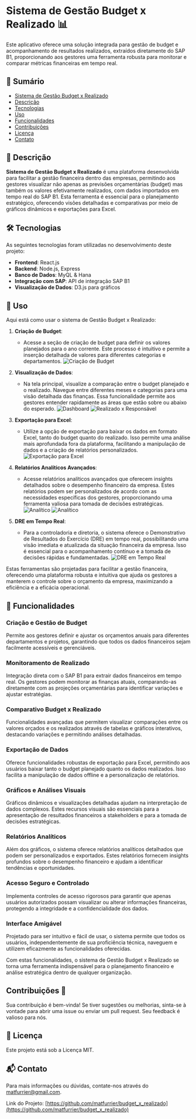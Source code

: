 # Sistema de Gestão Budget x Realizado 📊

Este aplicativo oferece uma solução integrada para gestão de budget e acompanhamento de resultados realizados, extraídos diretamente do SAP B1, proporcionando aos gestores uma ferramenta robusta para monitorar e comparar métricas financeiras em tempo real.

## 📝 Sumário

- [Sistema de Gestão Budget x Realizado](#sistema-de-gestão-budget-x-realizado)
- [Descrição](#descrição)
- [Tecnologias](#tecnologias)
- [Uso](#uso)
- [Funcionalidades](#funcionalidades)
- [Contribuições](#contribuições)
- [Licença](#licença)
- [Contato](#contato)

## 📖 Descrição

**Sistema de Gestão Budget x Realizado** é uma plataforma desenvolvida para facilitar a gestão financeira dentro das empresas, permitindo aos gestores visualizar não apenas as previsões orçamentárias (budget) mas também os valores efetivamente realizados, com dados importados em tempo real do SAP B1. Esta ferramenta é essencial para o planejamento estratégico, oferecendo visões detalhadas e comparativas por meio de gráficos dinâmicos e exportações para Excel.

## 🛠 Tecnologias

As seguintes tecnologias foram utilizadas no desenvolvimento deste projeto:

- **Frontend**: React.js
- **Backend**: Node.js, Express
- **Banco de Dados**: MyQL & Hana
- **Integração com SAP**: API de integração SAP B1
- **Visualização de Dados**: D3.js para gráficos

## 📖 Uso

Aqui está como usar o sistema de Gestão Budget x Realizado:

1. **Criação de Budget**:
   - Acesse a seção de criação de budget para definir os valores planejados para o ano corrente. Este processo é intuitivo e permite a inserção detalhada de valores para diferentes categorias e departamentos.
   ![Criação de Budget](https://github.com/matfurrier/budget_x_realizado/assets/30526394/d7589f37-ac54-4b6b-8c29-ea5809110a1c)

2. **Visualização de Dados**:
   - Na tela principal, visualize a comparação entre o budget planejado e o realizado. Navegue entre diferentes meses e categorias para uma visão detalhada das finanças. Essa funcionalidade permite aos gestores entender rapidamente as áreas que estão sobre ou abaixo do esperado.
   ![Dashboard](https://github.com/matfurrier/budget_x_realizado/assets/30526394/79a2c4fd-cfab-4061-8249-f783fe5d311a)
   ![Realizado x Responsável](https://github.com/matfurrier/budget_x_realizado/assets/30526394/6776ff3c-b2b4-4d51-bc42-a3db3a2670e9)


3. **Exportação para Excel**:
   - Utilize a opção de exportação para baixar os dados em formato Excel, tanto do budget quanto do realizado. Isso permite uma análise mais aprofundada fora da plataforma, facilitando a manipulação de dados e a criação de relatórios personalizados.
   ![Exportação para Excel](https://github.com/matfurrier/budget_x_realizado/assets/30526394/04333977-8ecd-4d0d-a12f-5754f28f5e9d)

4. **Relatórios Analíticos Avançados**:
   - Acesse relatórios analíticos avançados que oferecem insights detalhados sobre o desempenho financeiro da empresa. Estes relatórios podem ser personalizados de acordo com as necessidades específicas dos gestores, proporcionando uma ferramenta valiosa para tomada de decisões estratégicas.
   ![Analítico](https://github.com/matfurrier/budget_x_realizado/assets/30526394/a6872f1b-a80c-46f2-bd51-f966d69547af)
   ![Analítico](https://github.com/matfurrier/budget_x_realizado/assets/30526394/da39dd71-20e6-42ca-a36c-bec25d520c0a)

5. **DRE em Tempo Real**:
   - Para a controladoria e diretoria, o sistema oferece o Demonstrativo de Resultados do Exercício (DRE) em tempo real, possibilitando uma visão imediata e atualizada da situação financeira da empresa. Isso é essencial para o acompanhamento contínuo e a tomada de decisões rápidas e fundamentadas.
   ![DRE em Tempo Real](https://github.com/matfurrier/budget_x_realizado/assets/30526394/32ec583d-9e69-49d6-b2a6-c03f389ec537)


Estas ferramentas são projetadas para facilitar a gestão financeira, oferecendo uma plataforma robusta e intuitiva que ajuda os gestores a manterem o controle sobre o orçamento da empresa, maximizando a eficiência e a eficácia operacional.


## 🌟 Funcionalidades

### Criação e Gestão de Budget
Permite aos gestores definir e ajustar os orçamentos anuais para diferentes departamentos e projetos, garantindo que todos os dados financeiros sejam facilmente acessíveis e gerenciáveis.

### Monitoramento de Realizado
Integração direta com o SAP B1 para extrair dados financeiros em tempo real. Os gestores podem monitorar as finanças atuais, comparando-as diretamente com as projeções orçamentárias para identificar variações e ajustar estratégias.

### Comparativo Budget x Realizado
Funcionalidades avançadas que permitem visualizar comparações entre os valores orçados e os realizados através de tabelas e gráficos interativos, destacando variações e permitindo análises detalhadas.

### Exportação de Dados
Oferece funcionalidades robustas de exportação para Excel, permitindo aos usuários baixar tanto o budget planejado quanto os dados realizados. Isso facilita a manipulação de dados offline e a personalização de relatórios.

### Gráficos e Análises Visuais
Gráficos dinâmicos e visualizações detalhadas ajudam na interpretação de dados complexos. Estes recursos visuais são essenciais para a apresentação de resultados financeiros a stakeholders e para a tomada de decisões estratégicas.

### Relatórios Analíticos
Além dos gráficos, o sistema oferece relatórios analíticos detalhados que podem ser personalizados e exportados. Estes relatórios fornecem insights profundos sobre o desempenho financeiro e ajudam a identificar tendências e oportunidades.

### Acesso Seguro e Controlado
Implementa controles de acesso rigorosos para garantir que apenas usuários autorizados possam visualizar ou alterar informações financeiras, protegendo a integridade e a confidencialidade dos dados.

### Interface Amigável
Projetado para ser intuitivo e fácil de usar, o sistema permite que todos os usuários, independentemente de sua proficiência técnica, naveguem e utilizem eficazmente as funcionalidades oferecidas.

Com estas funcionalidades, o sistema de Gestão Budget x Realizado se torna uma ferramenta indispensável para o planejamento financeiro e análise estratégica dentro de qualquer organização.


## Contribuições 👥

Sua contribuição é bem-vinda! Se tiver sugestões ou melhorias, sinta-se à vontade para abrir uma issue ou enviar um pull request. Seu feedback é valioso para nós.

## 📄 Licença

Este projeto está sob a Licença MIT.

## 📬 Contato

Para mais informações ou dúvidas, contate-nos através do [matfurrier@gmail.com](mailto:matfurrier@gmail.com).

Link do Projeto: [https://github.com/matfurrier/budget_x_realizado](https://github.com/matfurrier/budget_x_realizado)

